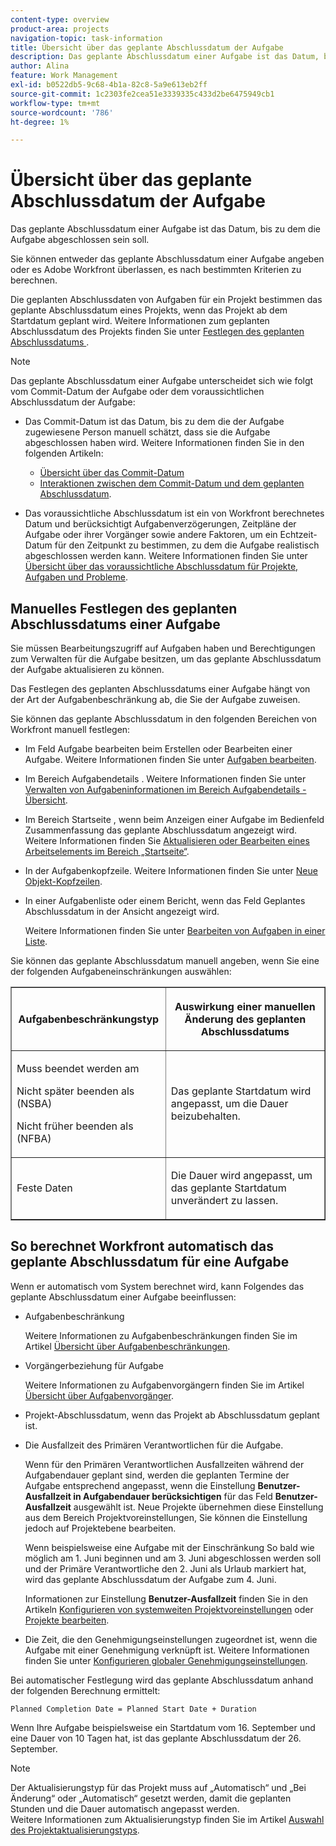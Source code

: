```yaml
---
content-type: overview
product-area: projects
navigation-topic: task-information
title: Übersicht über das geplante Abschlussdatum der Aufgabe
description: Das geplante Abschlussdatum einer Aufgabe ist das Datum, bis zu dem die Aufgabe abgeschlossen sein soll.
author: Alina
feature: Work Management
exl-id: b0522db5-9c68-4b1a-82c8-5a9e613eb2ff
source-git-commit: 1c2303fe2cea51e3339335c433d2be6475949cb1
workflow-type: tm+mt
source-wordcount: '786'
ht-degree: 1%

---
```


# Übersicht über das geplante Abschlussdatum der Aufgabe

Das geplante Abschlussdatum einer Aufgabe ist das Datum, bis zu dem die Aufgabe abgeschlossen sein soll.

Sie können entweder das geplante Abschlussdatum einer Aufgabe angeben oder es Adobe Workfront überlassen, es nach bestimmten Kriterien zu berechnen.

Die geplanten Abschlussdaten von Aufgaben für ein Projekt bestimmen das geplante Abschlussdatum eines Projekts, wenn das Projekt ab dem Startdatum geplant wird. Weitere Informationen zum geplanten Abschlussdatum des Projekts finden Sie unter [Festlegen des geplanten Abschlussdatums &#x200B;](../../../manage-work/projects/planning-a-project/project-planned-completion-date.md).

>[!NOTE]
>
>Das geplante Abschlussdatum einer Aufgabe unterscheidet sich wie folgt vom Commit-Datum der Aufgabe oder dem voraussichtlichen Abschlussdatum der Aufgabe:
>
>* Das Commit-Datum ist das Datum, bis zu dem die der Aufgabe zugewiesene Person manuell schätzt, dass sie die Aufgabe abgeschlossen haben wird. Weitere Informationen finden Sie in den folgenden Artikeln:
>
>   * [Übersicht über das Commit-Datum](../../../manage-work/projects/updating-work-in-a-project/overview-of-commit-dates.md)
>   * [Interaktionen zwischen dem Commit-Datum und dem geplanten Abschlussdatum](../../../manage-work/projects/updating-work-in-a-project/interactions-between-commit-and-planned-completion-dates.md).
>
>* Das voraussichtliche Abschlussdatum ist ein von Workfront berechnetes Datum und berücksichtigt Aufgabenverzögerungen, Zeitpläne der Aufgabe oder ihrer Vorgänger sowie andere Faktoren, um ein Echtzeit-Datum für den Zeitpunkt zu bestimmen, zu dem die Aufgabe realistisch abgeschlossen werden kann. Weitere Informationen finden Sie unter [Übersicht über das voraussichtliche Abschlussdatum für Projekte, Aufgaben und Probleme](../../../manage-work/projects/planning-a-project/project-projected-completion-date.md).
>

## Manuelles Festlegen des geplanten Abschlussdatums einer Aufgabe

Sie müssen Bearbeitungszugriff auf Aufgaben haben und Berechtigungen zum Verwalten für die Aufgabe besitzen, um das geplante Abschlussdatum der Aufgabe aktualisieren zu können.

Das Festlegen des geplanten Abschlussdatums einer Aufgabe hängt von der Art der Aufgabenbeschränkung ab, die Sie der Aufgabe zuweisen.

Sie können das geplante Abschlussdatum in den folgenden Bereichen von Workfront manuell festlegen:

* Im Feld Aufgabe bearbeiten beim Erstellen oder Bearbeiten einer Aufgabe. Weitere Informationen finden Sie unter [Aufgaben bearbeiten](../../../manage-work/tasks/manage-tasks/edit-tasks.md).
* Im Bereich Aufgabendetails . Weitere Informationen finden Sie unter [Verwalten von Aufgabeninformationen im Bereich Aufgabendetails - Übersicht](../../../manage-work/tasks/manage-tasks/task-information-in-overview.md).
* Im Bereich Startseite , wenn beim Anzeigen einer Aufgabe im Bedienfeld Zusammenfassung das geplante Abschlussdatum angezeigt wird. Weitere Informationen finden Sie [Aktualisieren oder Bearbeiten eines Arbeitselements im Bereich „Startseite“](../../../workfront-basics/using-home/using-the-home-area/update-and-edit-work-item-home.md).
* In der Aufgabenkopfzeile. Weitere Informationen finden Sie unter [Neue Objekt-Kopfzeilen](../../../workfront-basics/the-new-workfront-experience/new-object-headers.md).
* In einer Aufgabenliste oder einem Bericht, wenn das Feld Geplantes Abschlussdatum in der Ansicht angezeigt wird.

  Weitere Informationen finden Sie unter [Bearbeiten von Aufgaben in einer Liste](../../../manage-work/tasks/manage-tasks/edit-tasks-in-a-list.md).

Sie können das geplante Abschlussdatum manuell angeben, wenn Sie eine der folgenden Aufgabeneinschränkungen auswählen:

<table border="1" cellspacing="15" cellpadding="1"> 
 <col> 
 <col> 
 <thead> 
  <tr> 
   <th> <p><strong>Aufgabenbeschränkungstyp</strong> </p> </th> 
   <th> <p><strong>Auswirkung einer manuellen Änderung des geplanten Abschlussdatums</strong> </p> </th> 
  </tr> 
 </thead> 
 <tbody> 
  <tr> 
   <td> <p>Muss beendet werden am</p> <p>Nicht später beenden als (NSBA)</p> <p>Nicht früher beenden als (NFBA)</p> </td> 
   <td> <p><span class="s1">Das geplante Startdatum wird angepasst, um die Dauer beizubehalten.</span> </p> </td> 
  </tr> 
  <tr> 
   <td> <p>Feste Daten</p> </td> 
   <td> <p>Die Dauer wird angepasst, um das geplante Startdatum unverändert zu lassen.</p> </td> 
  </tr> 
 </tbody> 
</table>

## So berechnet Workfront automatisch das geplante Abschlussdatum für eine Aufgabe

Wenn er automatisch vom System berechnet wird, kann Folgendes das geplante Abschlussdatum einer Aufgabe beeinflussen:

* Aufgabenbeschränkung

  Weitere Informationen zu Aufgabenbeschränkungen finden Sie im Artikel [Übersicht über Aufgabenbeschränkungen](../../../manage-work/tasks/task-constraints/task-constraint-overview.md).

* Vorgängerbeziehung für Aufgabe

  Weitere Informationen zu Aufgabenvorgängern finden Sie im Artikel [Übersicht über Aufgabenvorgänger](../../../manage-work/tasks/use-prdcssrs/predecessors-overview.md).

* Projekt-Abschlussdatum, wenn das Projekt ab Abschlussdatum geplant ist.
* Die Ausfallzeit des Primären Verantwortlichen für die Aufgabe.

  Wenn für den Primären Verantwortlichen Ausfallzeiten während der Aufgabendauer geplant sind, werden die geplanten Termine der Aufgabe entsprechend angepasst, wenn die Einstellung **Benutzer-Ausfallzeit in Aufgabendauer berücksichtigen** für das Feld **Benutzer-Ausfallzeit** ausgewählt ist. Neue Projekte übernehmen diese Einstellung aus dem Bereich Projektvoreinstellungen, Sie können die Einstellung jedoch auf Projektebene bearbeiten.

  Wenn beispielsweise eine Aufgabe mit der Einschränkung So bald wie möglich am 1. Juni beginnen und am 3. Juni abgeschlossen werden soll und der Primäre Verantwortliche den 2. Juni als Urlaub markiert hat, wird das geplante Abschlussdatum der Aufgabe zum 4. Juni.

  Informationen zur Einstellung **Benutzer-Ausfallzeit** finden Sie in den Artikeln [Konfigurieren von systemweiten Projektvoreinstellungen](../../../administration-and-setup/set-up-workfront/configure-system-defaults/set-project-preferences.md) oder [Projekte bearbeiten](../../../manage-work/projects/manage-projects/edit-projects.md).

* Die Zeit, die den Genehmigungseinstellungen zugeordnet ist, wenn die Aufgabe mit einer Genehmigung verknüpft ist. Weitere Informationen finden Sie unter [Konfigurieren globaler Genehmigungseinstellungen](../../../administration-and-setup/customize-workfront/configure-approval-milestone-processes/establish-approval-settings.md).

Bei automatischer Festlegung wird das geplante Abschlussdatum anhand der folgenden Berechnung ermittelt:

```
Planned Completion Date = Planned Start Date + Duration
```

Wenn Ihre Aufgabe beispielsweise ein Startdatum vom 16. September und eine Dauer von 10 Tagen hat, ist das geplante Abschlussdatum der 26. September.

>[!NOTE]
>
> Der Aktualisierungstyp für das Projekt muss auf „Automatisch“ und „Bei Änderung“ oder „Automatisch“ gesetzt werden, damit die geplanten Stunden und die Dauer automatisch angepasst werden.\
>Weitere Informationen zum Aktualisierungstyp finden Sie im Artikel [Auswahl des Projektaktualisierungstyps](../../../manage-work/projects/manage-projects/select-project-update-type.md).
